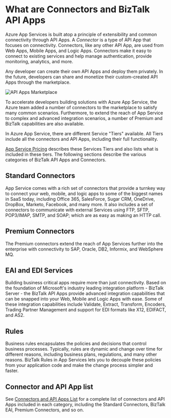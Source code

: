 <properties 
    pageTitle="What are Connectors and BizTalk API Apps" 
    description="Learn about API Apps, Connectors and BizTalk API Apps" 
    services="app-service\logic" 
    documentationCenter="" 
    authors="MandiOhlinger" 
    manager="dwrede" 
    editor=""/>

<tags 
    ms.service="app-service-logic" 
    ms.workload="integration" 
    ms.tgt_pltfrm="na" 
    ms.devlang="na" 
    ms.topic="article" 
    ms.date="12/01/2015" 
    ms.author="mandia"/>

# What are Connectors and BizTalk API Apps

Azure App Services is built atop a principle of extensibility and common connectivity through API Apps. A *Connector* is a type of API App that focuses on connectivity. Connectors, like any other API App, are used from Web Apps, Mobile Apps, and Logic Apps. Connectors make it easy to connect to existing services and help manage authentication, provide monitoring, analytics, and more.

Any developer can create their own API Apps and deploy them privately. In the future, developers can share and monetize their custom-created API Apps through the marketplace. 

![API Apps Marketplace](./media/app-service-logic-what-are-biztalk-api-apps/Marketplace.png)

To accelerate developers building solutions with Azure App Service, the Azure team added a number of connectors to the marketplace to satisfy many common scenarios. Furthermore, to extend the reach of App Service to complex and advanced integration scenarios, a number of Premium and BizTalk capabilities are also available.

In Azure App Service, there are different Service "Tiers" available. All Tiers include all the connectors and API Apps, including their full functionality.  

[App Service Pricing](http://azure.microsoft.com/pricing/details/app-service/) describes these Services Tiers and also lists what is included in these tiers. The following sections describe the various categories of BizTalk API Apps and Connectors.


## Standard Connectors
App Service comes with a rich set of connectors that provide a turnkey way to connect your web, mobile, and logic apps to some of the biggest names in SaaS today, including Office 365, SalesForce, Sugar CRM, OneDrive, DropBox, Marketo, Facebook, and many more. It also includes a set of connectors to communicate  with external Services using FTP, SFTP, POP3/IMAP, SMTP, and SOAP; which are as easy as making an HTTP call.  

## Premium Connectors 
The Premium connectors extend the reach of App Services further into the enterprise with connectivity to SAP, Oracle, DB2, Informix, and WebSphere MQ. 

## EAI and EDI Services
Building business critical apps require more than just connectivity. Based on the foundation of Microsoft's industry leading integration platform - BizTalk Server - the BizTalk API Apps provide advanced integration capabilities that can be snapped into your Web, Mobile and Logic Apps with ease. Some of these integration capabilities include Validate, Extract, Transform, Encoders, Trading Partner Management and support for EDI formats like X12, EDIFACT, and AS2.

## Rules
Business rules encapsulates the policies and decisions that control business processes. Typically, rules are dynamic and change over time for different reasons, including business plans, regulations, and many other reasons. BizTalk Rules in App Services lets you to decouple these policies from your application code and make the change process simpler and faster.


## Connector and API App list
See [Connectors and API Apps List](app-service-logic-connectors-list.md) for a complete list of connectors and API Apps included in each category, including the Standard Connectors, BizTalk EAI, Premium Connectors, and so on.
 

